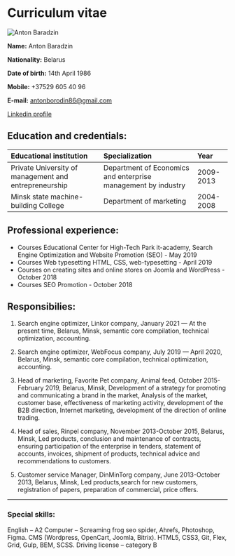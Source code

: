 # Curriculum vitae
 
 ![Anton Baradzin](https://media-exp3.licdn.com/dms/image/C4D03AQGrQJ5SLDfA1A/profile-displayphoto-shrink_200_200/0/1571860438224?e=1632355200&v=beta&t=ud9g5fmaLQFo_AW1XSis5g2YLZuCIbcNO-3I4ZDZ8Gg)

**Name:** Anton Baradzin

**Nationality:** Belarus

**Date of birth:** 14th April 1986

**Mobile:** +37529 605 40 96

**E-mail:** antonborodin86@gmail.com

[Linkedin profile](https://www.linkedin.com/in/anton-borodin-437a60196/)

## Education and credentials:

Educational institution | Specialization | Year
:---| :---- | :----
Private University of management and entrepreneurship | Department of Economics and enterprise management by industry | 2009-2013 
Minsk state machine-building College | Department of marketing | 2004-2008  

## Professional experience:

- Courses Educational Center for High-Tech Park it-academy, Search Engine Optimization and Website Promotion (SEO) - May 2019
- Courses Web typesetting HTML, CSS, web-typesetting - April 2019
- Courses on creating sites and online stores on Joomla and WordPress - October 2018
- Courses SEO Promotion - October 2018

## Responsibilies:

1. Search engine optimizer, Linkor company, January 2021 — At the present time, Belarus, Minsk, 
semantic core compilation, technical optimization, accounting.

2.	Search engine optimizer, WebFocus company, July 2019 — April 2020, Belarus, Minsk, 
semantic core compilation, technical optimization, accounting.

3.	Head of marketing, Favorite Pet company, Animal feed, October 2015-February 2019, Belarus, Minsk, Development of a strategy for promoting and communicating a brand in the market, Analysis of the market, customer base, effectiveness of marketing activity, development of the B2B direction, Internet marketing, development of the direction of online trading.

4.	Head of sales, Rinpel company, November 2013-October 2015, Belarus, Minsk, Led products,
conclusion and maintenance of contracts, ensuring participation of the enterprise in tenders, statement of accounts, invoices, shipment of products, technical advice and recommendations to customers. 

5.	Customer service Manager, DinMinTorg company, June 2013-October 2013, Belarus, Minsk, Led products,search for new customers, registration of papers, preparation of commercial, price offers.

---
 
### Special skills:

English – A2
Computer – Screaming frog seo spider, Ahrefs, Photoshop, Figma. CMS (Wordpress, OpenCart, Joomla, Bitrix). HTML5, CSS3, Git, Flex, Grid, Gulp, BEM, SCSS.
Driving license – category B

